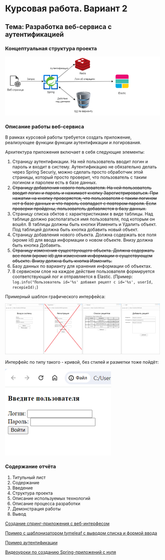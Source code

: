 # Курсовая работа. Вариант 2
## Тема: Разработка веб-сервиса с аутентификацией

### Концептуальная структура проекта
![Схема проекта](./screenshots/2_1.png)

### Описание работы веб-сервиса

В рамках курсовой работы требуется создать приложение, реализующее функции функции аутентификации и логирования.

Архитектура приложения включает в себя следующие элементы:
1. Страницу аутентификации. На ней пользователь вводит логин и пароль и входит в систему. Аутентификацию не обязательно делать через Spring Securiy, можно сделать просто обработчик этой страницы, который просто проверит, что пользователь с таким логином и паролем есть в базе данных.
2. ~~Страницу добавления нового пользователя. На ней пользователь вводит логин и пароль и нажимает кнопку Зарегистрироваться. При нажатии на кнопку проверяется, что пользователя с таким логином нет в базе данных и что пароль совпадает с повтором пароля. Если проверки пройдены, пользователь добавляется в базу данных.~~
3. Страницу списка обктов с характеристиками в виде таблицы. Над таблице должно располагаться имя пользователя, под которым он вошёл. В таблицы должны быть кнопки Изменить и Удалить объект. Под таблицей должна быть кнопка добавить новый объект.
4. Страницу добавления нового объекта. Должна содержать все поля (кроме id) для ввода информации о новом объекте. Внизу должна быть кнопка Добавить.
5. ~~Страницу изменения существующего объекта. Должна содержать все поля (кроме id) для изменения информации о существующем объекте. Внизу должна быть кнопка Изменить.~~
6. Базу данных по варианту для хранения информации об объектах.
7. В сервисном слое на каждое действие пользователя формируется соответствующий лог и отправляется в Elastic. (Пример: `log.info("Пользователь id='%s' добавил рецепт с id='%s', userId, recepieId);`)

Примерный шаблон графического интерфейса:

![Интерфейс](./screenshots/2_2.png)

Интерфейс по типу такого - кривой, без стилей и разметки тоже пойдёт:

![И так сойдёт](./screenshots/0.png)

### Содержание отчёта
1. Титульный лист
2. Содержание
3. Введение
4. Структура проекта
5. Описание используемых технологий
6. Описание процесса разработки
7. Демонстрация работы
8. Вывод

[Создание спринг-приложения с веб-интерфесом](https://javarush.com/groups/posts/2537-chastjh-8-pishem-neboljhshoe-prilozhenie-na-spring-boot)

[Пример с шаблонизатором tymeleaf с выводом списка и формой ввода](https://www.geeksforgeeks.org/spring-boot-thymeleaf-with-example/)

[Пример аутентификации](https://www.javaguides.net/2020/06/spring-security-tutorial-with-spring-boot-spring-data-jpa-thymeleaf-and-mysql-database.html)

[Видеоуроки по созданию Spring-приложений с нуля](https://www.youtube.com/watch?v=FyZFK4LBjj0&list=PL0lO_mIqDDFUYDRzvocu5EsFGBqPM7CIw&index=1&ab_channel=%D0%93%D0%BE%D1%88%D0%B0%D0%94%D1%83%D0%B4%D0%B0%D1%80%D1%8C)